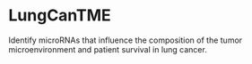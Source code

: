# LungCanTME
Identify microRNAs that influence the composition of the tumor microenvironment and patient survival in lung cancer.

